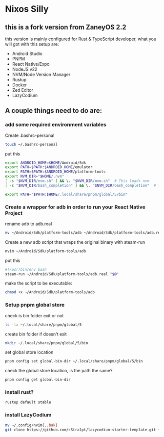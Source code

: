 # Nixos Silly
## this is a fork version from ZaneyOS 2.2
this version is mainly configured for Rust & TypeScript developer, what you will got with this setup are:
- Android Studio
- PNPM
- React Native/Expo
- NodeJS v22
- NVM/Node Version Manager
- Rustup
- Docker
- Zed Editor
- LazyCodium

## A couple things need to do are:
### add some required environment variables
Create .bashrc-personal
```bash
touch ~/.bashrc-personal
```
put this
```bash
export ANDROID_HOME=$HOME/Android/Sdk
export PATH=$PATH:$ANDROID_HOME/emulator
export PATH=$PATH:$ANDROID_HOME/platform-tools
export NVM_DIR="$HOME/.nvm"
[ -s "$NVM_DIR/nvm.sh" ] && \. "$NVM_DIR/nvm.sh"  # This loads nvm
[ -s "$NVM_DIR/bash_completion" ] && \. "$NVM_DIR/bash_completion"  # This loads nvm bash_completion

export PATH="$PATH:$HOME/.local/share/pnpm/global/5/bin"
```

### Create a wrapper for adb in order to run your React Native Project
rename adb to adb.real
```bash
mv ~/Android/Sdk/platform-tools/adb ~/Android/Sdk/platform-tools/adb.real
```
Create a new adb script that wraps the original binary with steam-run
```bash
nvim ~/Android/Sdk/platform-tools/adb
```
put this
```bash
#!/usr/bin/env bash
steam-run ~/Android/Sdk/platform-tools/adb.real "$@"
```
make the script to be executable:
```bash
chmod +x ~/Android/Sdk/platform-tools/adb
```
### Setup pnpm global store
check is bin folder exit or not
```bash
ls -la ~/.local/share/pnpm/global/5
```
create bin folder if doesn't exit
```bash
mkdir ~/.local/share/pnpm/global/5/bin
```
set global store location
```bash
pnpm config set global-bin-dir ~/.local/share/pnpm/global/5/bin
```
check the global store location, is the path the same?
```bash
pnpm config get global-bin-dir
```
### install rust?
```bash
rustup default stable
```
### install LazyCodium

```bash
mv ~/.config/nvim{,.bak}
git clone https://github.com/cStralpt/lazycodium-starter-template.git ~/.config/nvim
```